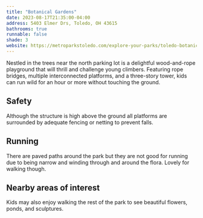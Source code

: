 ```yaml
---
title: "Botanical Gardens"
date: 2023-08-17T21:35:00-04:00
address: 5403 Elmer Drs, Toledo, OH 43615
bathrooms: true
runnable: false
shade: 3
website: https://metroparkstoledo.com/explore-your-parks/toledo-botanical-garden-metropark/
---
```


Nestled in the trees near the north parking lot is a delightful wood-and-rope playground that will thrill and challenge young climbers. Featuring rope bridges, multiple interconnected platforms, and a three-story tower, kids can run wild for an hour or more without touching the ground.

## Safety
Although the structure is high above the ground all platforms are surrounded by adequate fencing or netting to prevent falls.

## Running
There are paved paths around the park but they are not good for running due to being narrow and winding through and around the flora. Lovely for walking though.

## Nearby areas of interest
Kids may also enjoy walking the rest of the park to see beautiful flowers, ponds, and sculptures.